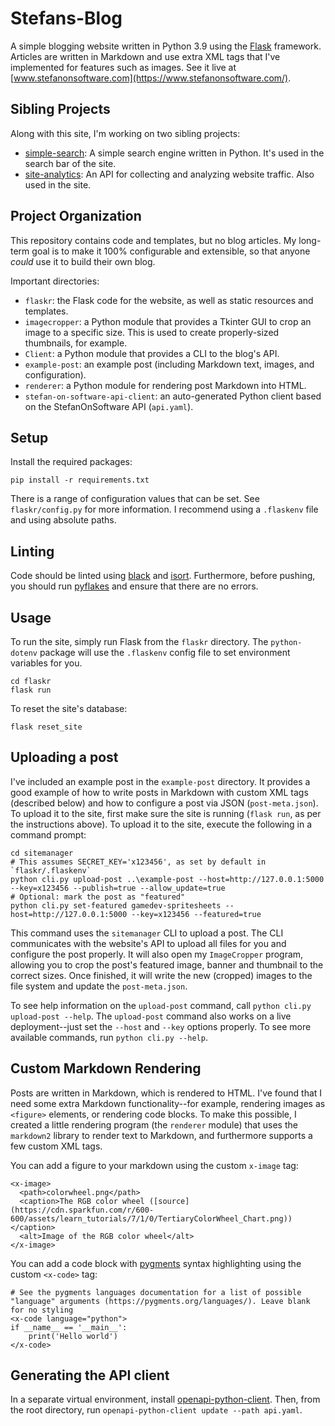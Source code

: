 # Stefans-Blog

A simple blogging website written in Python 3.9 using the [Flask](https://palletsprojects.com/p/flask/) framework. Articles are written in Markdown and use extra XML tags that I've implemented for features such as images. See it live at [www.stefanonsoftware.com](https://www.stefanonsoftware.com/).

## Sibling Projects

Along with this site, I'm working on two sibling projects:
- [simple-search](https://github.com/Stefan4472/simple-search-engine): A simple search engine written in Python. It's used in the search bar of the site.
- [site-analytics](https://github.com/Stefan4472/site-analytics): An API for collecting and analyzing website traffic. Also used in the site.

## Project Organization 

This repository contains code and templates, but no blog articles. My long-term goal is to make it 100% configurable and extensible, so that anyone _could_ use it to build their own blog.

Important directories:
- `flaskr`: the Flask code for the website, as well as static resources and templates.
- `imagecropper`: a Python module that provides a Tkinter GUI to crop an image to a specific size. This is used to create properly-sized thumbnails, for example.
- `Client`: a Python module that provides a CLI to the blog's API.
- `example-post`: an example post (including Markdown text, images, and configuration).
- `renderer`: a Python module for rendering post Markdown into HTML.
- `stefan-on-software-api-client`: an auto-generated Python client based on the StefanOnSoftware API (`api.yaml`).

## Setup

Install the required packages:
```
pip install -r requirements.txt
```

There is a range of configuration values that can be set. See `flaskr/config.py` for more information. I recommend using a `.flaskenv` file and using absolute paths.

## Linting

Code should be linted using [black](https://black.readthedocs.io/en/stable) and [isort](https://isort.readthedocs.io/en/latest/). Furthermore, before pushing, you should run [pyflakes](https://github.com/PyCQA/pyflakes) and ensure that there are no errors.

## Usage

To run the site, simply run Flask from the `flaskr` directory. The `python-dotenv` package will use the `.flaskenv` config file to set environment variables for you.
```
cd flaskr 
flask run
```

To reset the site's database:
```
flask reset_site
```

## Uploading a post

I've included an example post in the `example-post` directory. It provides a good example of how to write posts in Markdown with custom XML tags (described below) and how to configure a post via JSON (`post-meta.json`). To upload it to the site, first make sure the site is running (`flask run`, as per the instructions above). To upload it to the site, execute the following in a command prompt:
```
cd sitemanager
# This assumes SECRET_KEY='x123456', as set by default in `flaskr/.flaskenv`
python cli.py upload-post ..\example-post --host=http://127.0.0.1:5000 --key=x123456 --publish=true --allow_update=true 
# Optional: mark the post as "featured"
python cli.py set-featured gamedev-spritesheets --host=http://127.0.0.1:5000 --key=x123456 --featured=true
```

This command uses the `sitemanager` CLI to upload a post. The CLI communicates with the website's API to upload all files for you and configure the post properly. It will also open my `ImageCropper` program, allowing you to crop the post's featured image, banner and thumbnail to the correct sizes. Once finished, it will write the new (cropped) images to the file system and update the `post-meta.json`.

To see help information on the `upload-post` command, call `python cli.py upload-post --help`. The `upload-post` command also works on a live deployment--just set the `--host` and `--key` options properly. To see more available commands, run `python cli.py --help`.

## Custom Markdown Rendering

Posts are written in Markdown, which is rendered to HTML. I've found that I need some extra Markdown functionality--for example, rendering images as `<figure>` elements, or rendering code blocks. To make this possible, I created a little rendering program (the `renderer` module) that uses the `markdown2` library to render text to Markdown, and furthermore supports a few custom XML tags.

You can add a figure to your markdown using the custom `x-image` tag:
```
<x-image>
  <path>colorwheel.png</path>
  <caption>The RGB color wheel ([source](https://cdn.sparkfun.com/r/600-600/assets/learn_tutorials/7/1/0/TertiaryColorWheel_Chart.png))</caption>
  <alt>Image of the RGB color wheel</alt>
</x-image>
```

You can add a code block with [pygments](https://pygments.org/) syntax highlighting using the custom `<x-code>` tag:
```
# See the pygments languages documentation for a list of possible "language" arguments (https://pygments.org/languages/). Leave blank for no styling
<x-code language="python">
if __name__ == '__main__':
    print('Hello world')
</x-code>
```

## Generating the API client

In a separate virtual environment, install [openapi-python-client](https://github.com/openapi-generators/openapi-python-client). Then, from the root directory, run `openapi-python-client update --path api.yaml`.
